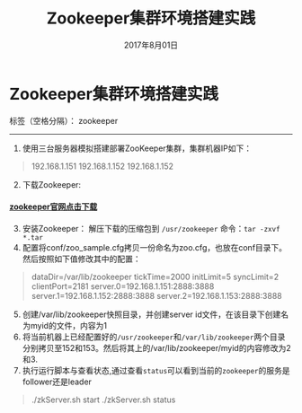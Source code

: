 ﻿---
title: Zookeeper集群环境搭建实践
date:  2017年8月01日
---
# Zookeeper集群环境搭建实践

标签（空格分隔）： zookeeper

---

 1. 使用三台服务器模拟搭建部署ZooKeeper集群，集群机器IP如下：
 > 192.168.1.151
 > 192.168.1.152
 > 192.168.1.152

 2. 下载Zookeeper:
  #### [zookeeper官网点击下载](http://www.apache.org/dyn/closer.cgi/zookeeper/)
 3. 安装Zookeeper：
    解压下载的压缩包到 `/usr/zookeeper` 命令：`tar -zxvf *.tar`
 4. 配置将conf/zoo_sample.cfg拷贝一份命名为zoo.cfg，也放在conf目录下。然后按照如下值修改其中的配置：
> dataDir=/var/lib/zookeeper
> tickTime=2000
> initLimit=5
> syncLimit=2
> clientPort=2181
> server.0=192.168.1.151:2888:3888
> server.1=192.168.1.152:2888:3888
> server.2=192.168.1.153:2888:3888

 5. 创建/var/lib/zookeeper快照目录，并创建server id文件，在该目录下创建名为myid的文件，内容为1
 6. 将当前机器上已经配置好的`/usr/zookeeper`和`/var/lib/zookeeper`两个目录分别拷贝至152和153。然后将其上的/var/lib/zookeeper/myid的内容修改为2和3.
 7. 执行运行脚本与查看状态,通过查看`status`可以看到当前的`zookeeper`的服务是follower还是leader
> ./zkServer.sh start
./zkServer.sh status